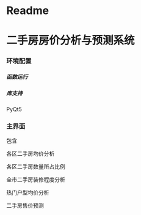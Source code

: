 # Readme

# 二手房房价分析与预测系统

### 环境配置

##### 函数运行

##### 库支持

PyQt5



### 主界面

包含

各区二手房均价分析

各区二手房数量所占比例

全市二手房装修程度分析

热门户型均价分析

二手房售价预测